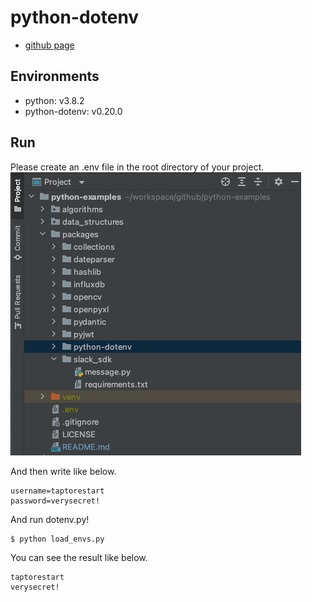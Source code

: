 # python-dotenv
- [github page](https://github.com/theskumar/python-dotenv)

## Environments
- python: v3.8.2
- python-dotenv: v0.20.0

## Run

Please create an .env file in the root directory of your project.
![Root directory of a project](./root_directory_of_project.png)

And then write like below.
```
username=taptorestart
password=verysecret!
```

And run dotenv.py!
```shell
$ python load_envs.py
```

You can see the result like below.
```shell
taptorestart
verysecret!
```
